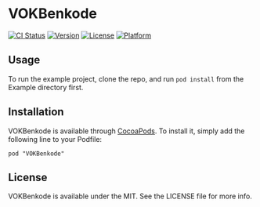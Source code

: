 # VOKBenkode

[![CI Status](http://img.shields.io/travis/vokalinteractive/VOKBenkode.svg?style=flat)](https://travis-ci.org/vokalinteractive/VOKBenkode)
[![Version](https://img.shields.io/cocoapods/v/VOKBenkode.svg?style=flat)](http://cocoadocs.org/docsets/VOKBenkode)
[![License](https://img.shields.io/cocoapods/l/VOKBenkode.svg?style=flat)](http://cocoadocs.org/docsets/VOKBenkode)
[![Platform](https://img.shields.io/cocoapods/p/VOKBenkode.svg?style=flat)](http://cocoadocs.org/docsets/VOKBenkode)

## Usage

To run the example project, clone the repo, and run `pod install` from the Example directory first.

## Installation

VOKBenkode is available through [CocoaPods](http://cocoapods.org). To install
it, simply add the following line to your Podfile:

    pod "VOKBenkode"

## License

VOKBenkode is available under the MIT. See the LICENSE file for more info.